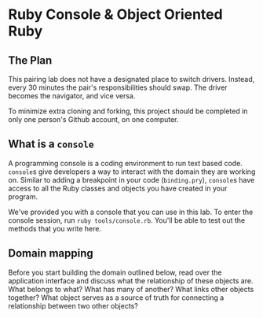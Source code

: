 # Ruby Console & Object Oriented Ruby

## The Plan

This pairing lab does not have a designated place to switch drivers. Instead, every 30 minutes the pair's responsibilities should swap. The driver becomes the navigator, and vice versa.

To minimize extra cloning and forking, this project should be completed in only one person's Github account, on one computer.

## What is a `console`

A programming console is a coding environment to run text based code. `console`s give developers a way to interact with the domain they are working on. Similar to adding a breakpoint in your code (`binding.pry`), `console`s have access to all the Ruby classes and objects you have created in your program.

We've provided you with a console that you can use in this lab. To enter the console session, run `ruby tools/console.rb`. You'll be able to test out the methods that you write here.

## Domain mapping

Before you start building the domain outlined below, read over the application interface and discuss what the relationship of these objects are. What belongs to what? What has many of another? What links other objects together? What object serves as a source of truth for connecting a relationship between two other objects?

